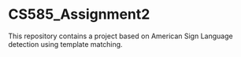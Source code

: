 # CS585_Assignment2
This repository contains a project based on American Sign Language detection using template matching. 
